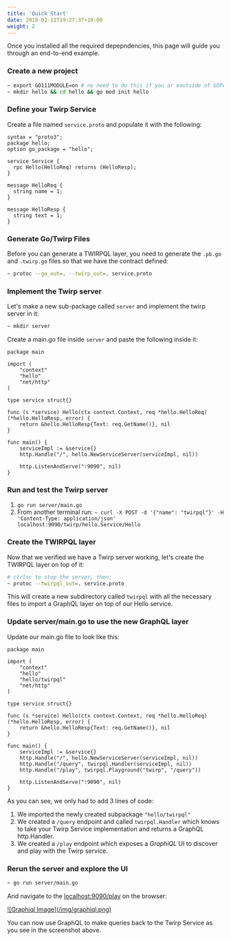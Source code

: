 ```yaml
---
title: 'Quick Start'
date: 2019-02-11T19:27:37+10:00
weight: 2
---
```



Once you installed all the required depepndencies, this page will guide you through an end-to-end example.

### Create a new project

```bash
~ export GO111MODULE=on # no need to do this if you ar eoutside of GOPATH
~ mkdir hello && cd hello && go mod init hello
```

### Define your Twirp Service

Create a file named `service.proto` and populate it with the following:

```
syntax = "proto3";
package hello;
option go_package = "hello";

service Service {
  rpc Hello(HelloReq) returns (HelloResp);
}

message HelloReq {
  string name = 1;
}

message HelloResp {
  string text = 1;
}
```

### Generate Go/Twirp Files

Before you can generate a TWIRPQL layer, you need to generate the `.pb.go` and `.twirp.go` files so that we have the contract defined: 

```bash
~ protoc --go_out=. --twirp_out=. service.proto
```

### Implement the Twirp server

Let's make a new sub-package called `server` and implement the twirp server in it: 

```bash
~ mkdir server
```

Create a main.go file inside `server` and paste the following inside it:

```golang
package main

import (
	"context"
	"hello"
	"net/http"
)

type service struct{}

func (s *service) Hello(ctx context.Context, req *hello.HelloReq) (*hello.HelloResp, error) {
	return &hello.HelloResp{Text: req.GetName()}, nil
}

func main() {
    serviceImpl := &service{}
    http.Handle("/", hello.NewServiceServer(serviceImpl, nil))

    http.ListenAndServe(":9090", nil)
}
```

### Run and test the Twirp server

1. `go run server/main.go` 
2. From another terminal run: `~ curl -X POST -d '{"name": "twirpql"}' -H 'Content-Type: application/json' localhost:9090/twirp/hello.Service/Hello`

### Create the TWIRPQL layer

Now that we verified we have a Twirp server working, let's create the TWIRPQL layer on top of it: 

```bash
# ctrl+c to stop the server, then:
~ protoc --twirpql_out=. service.proto
```

This will create a new subdirectory called `twirpql` with all the necessary files to import a GraphQL layer on top of our Hello service.

### Update server/main.go to use the new GraphQL layer

Update our main.go file to look like this:

```golang
package main

import (
	"context"
	"hello"
	"hello/twirpql"
	"net/http"
)

type service struct{}

func (s *service) Hello(ctx context.Context, req *hello.HelloReq) (*hello.HelloResp, error) {
	return &hello.HelloResp{Text: req.GetName()}, nil
}

func main() {
    serviceImpl := &service{}
	http.Handle("/", hello.NewServiceServer(serviceImpl, nil))
	http.Handle("/query", twirpql.Handler(serviceImpl, nil))
	http.Handle("/play", twirpql.Playground("twirp", "/query"))

	http.ListenAndServe(":9090", nil)
}
```

As you can see, we only had to add 3 lines of code: 

1. We imported the newly created subpackage `"hello/twirpql"`
2. We created a `/query` endpoint and called `twirpql.Handler` which knows to take your Twirp Service implementation and returns a GraphQL http.Handler. 
3. We created a `/play` endpoint which exposes a *GraphiQL* UI to discover and play with the Twirp service. 

### Rerun the server and explore the UI

```bash
~ go run server/main.go
```

And navigate to the [localhost:9090/play](http://localhost:9090/play) on the browser: 

<a href="/img/graphiql.png">
![Graphiql Image](/img/graphiql.png)
</a>


You can now use GraphQL to make queries back to the Twirp Service as you see in the screenshot above. 